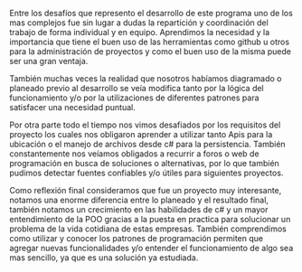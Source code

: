 Entre los desafíos que represento el desarrollo de este programa uno de los mas complejos fue sin lugar a dudas la repartición y coordinación del trabajo de forma individual y en equipo.
Aprendimos la necesidad y la importancia que tiene el buen uso de las herramientas como github u otros para la administración de proyectos y como el buen uso de la misma puede ser una gran ventaja.

También muchas veces la realidad que nosotros habíamos diagramado o planeado previo al desarrollo se veía modifica tanto por la lógica del funcionamiento y/o por la utilizaciones de diferentes patrones para satisfacer una necesidad puntual.


Por otra parte todo el tiempo nos vimos desafiados por los requisitos del proyecto los cuales nos obligaron aprender a utilizar tanto Apis para la ubicación o el manejo de archivos desde c# para la persistencia.
También constantemente nos veíamos obligados a recurrir a foros o web de programación en busca de soluciones o alternativas, por lo que también pudimos detectar fuentes confiables y/o útiles para siguientes proyectos.


Como reflexión final consideramos que fue un proyecto muy interesante, notamos una enorme diferencia entre lo planeado y el resultado final, también notamos un crecimiento en las habilidades de c# y un mayor entendimiento de la POO gracias a la puesta en practica para solucionar un problema de la vida cotidiana de estas empresas.
También comprendimos como utilizar y conocer los patrones de programación permiten que agregar nuevas funcionalidades y/o entender el funcionamiento de algo sea mas sencillo, ya que es una solución ya estudiada.